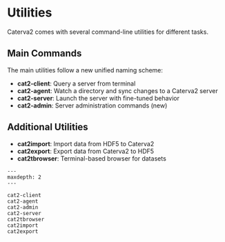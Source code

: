 # Utilities

Caterva2 comes with several command-line utilities for different tasks.

## Main Commands

The main utilities follow a new unified naming scheme:

- **cat2-client**: Query a server from terminal
- **cat2-agent**: Watch a directory and sync changes to a Caterva2 server
- **cat2-server**: Launch the server with fine-tuned behavior
- **cat2-admin**: Server administration commands (new)

## Additional Utilities

- **cat2import**: Import data from HDF5 to Caterva2
- **cat2export**: Export data from Caterva2 to HDF5
- **cat2tbrowser**: Terminal-based browser for datasets

```{toctree}
---
maxdepth: 2
---

cat2-client
cat2-agent
cat2-admin
cat2-server
cat2tbrowser
cat2import
cat2export
```
